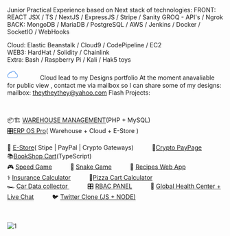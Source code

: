 Junior Practical Experience based on Next stack of technologies:
FRONT:    REACT JSX / TS / NextJS / ExpressJS / Stripe / Sanity GROQ - API's / Ngrok 
<br>
BACK:     MongoDB / MariaDB / PostgreSQL / AWS / Jenkins / Docker / SocketIO / WebHooks

Cloud: Elastic Beanstalk / Cloud9 / CodePipeline / EC2
<br>
WEB3: HardHat / Solidity / Chainlink
<br>
Extra:  Bash / Raspberry Pi / Kali / Hak5 toys 
 

[<img src='/iCloud.png' alt='website' top='5' height='25'>](https://bespokedesign.tumblr.com)ㅤㅤㅤㅤCloud lead to my Designs portfolio 
At the moment anavaliable for public view , contact me via mailbox so I can share some of my designs: mailbox: theytheythey@yahoo.com
Flash Projects: 

<br>

📦🏗️ [WAREHOUSE MANAGEMENT](https://github.com/ttcchub/ONLINE-INVENTORY-MANAGEMENT-SOFTWARE-V2-PHP)(PHP + MySQL)ㅤㅤㅤ  
🎛️[ERP OS Pro](https://github.com/ttcchub/)( Warehouse + Cloud + E-Store )ㅤㅤㅤ  

🧦 [E-Store](https://gutta-store-beryl.vercel.app/)( Stipe | PayPal | Crypto Gateways)ㅤㅤㅤ  🧾[Crypto PayPage](https://github.com/ttcchub/web3-ecom-cryptogateway) ㅤㅤㅤ  📚[BookShop Cart](https://bookishshop.netlify.app)(TypeScript)ㅤ <br>
🎮 [Speed Game](https://public.bc.fi/s2200198/speedGame/)ㅤㅤㅤ 🐍 [Snake Game](https://public.bc.fi/s2200198/snake/)ㅤㅤㅤ 🍣 [Recipes Web App ](https://recipes-web-app-ten.vercel.app/)
<br>
⚕️ [Insurance Calculator](https://public.bc.fi/s2200198/Insurance/)ㅤㅤㅤ 🍕[Pizza Cart Calculator](https://public.bc.fi/s2200198/pizza2/pizza.html)
<br>
🏎️ [Car Data collector ](https://public.bc.fi/s2200198/carDb/)ㅤㅤㅤ 🎛️ [RBAC PANEL](https://github.com/ttcchub/RBAC---panel/tree/main/RBAC)ㅤㅤㅤ 🩻 [Global Health Center + Live Chat](https://github.com/ttcchub/health--recontr)ㅤㅤㅤ 🐦 [Twitter Clone (JS + NODE)](https://github.com/ttcchub/Twitter-Clone)



<br>


![1](https://user-images.githubusercontent.com/79540594/214652998-066f2341-5b57-46b4-ad52-4c810717510a.jpg)

